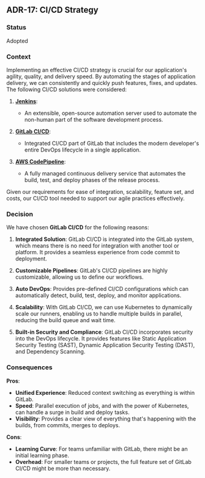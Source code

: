 ## ADR-17: CI/CD Strategy

### Status
Adopted

### Context
Implementing an effective CI/CD strategy is crucial for our application's agility, quality, and delivery speed. By automating the stages of application delivery, we can consistently and quickly push features, fixes, and updates. The following CI/CD solutions were considered:

1. **[Jenkins](https://www.jenkins.io/)**:
    - An extensible, open-source automation server used to automate the non-human part of the software development process.

2. **[GitLab CI/CD](https://docs.gitlab.com/ee/ci/)**:
    - Integrated CI/CD part of GitLab that includes the modern developer's entire DevOps lifecycle in a single application.

3. **[AWS CodePipeline](https://aws.amazon.com/codepipeline/)**:
    - A fully managed continuous delivery service that automates the build, test, and deploy phases of the release process.

Given our requirements for ease of integration, scalability, feature set, and costs, our CI/CD tool needed to support our agile practices effectively.

### Decision
We have chosen **GitLab CI/CD** for the following reasons:

1. **Integrated Solution**: GitLab CI/CD is integrated into the GitLab system, which means there is no need for integration with another tool or platform. It provides a seamless experience from code commit to deployment.

2. **Customizable Pipelines**: GitLab's CI/CD pipelines are highly customizable, allowing us to define our workflows.

3. **Auto DevOps**: Provides pre-defined CI/CD configurations which can automatically detect, build, test, deploy, and monitor applications.

4. **Scalability**: With GitLab CI/CD, we can use Kubernetes to dynamically scale our runners, enabling us to handle multiple builds in parallel, reducing the build queue and wait time.

5. **Built-in Security and Compliance**: GitLab CI/CD incorporates security into the DevOps lifecycle. It provides features like Static Application Security Testing (SAST), Dynamic Application Security Testing (DAST), and Dependency Scanning.

### Consequences
**Pros**:
- **Unified Experience**: Reduced context switching as everything is within GitLab.
- **Speed**: Parallel execution of jobs, and with the power of Kubernetes, can handle a surge in build and deploy tasks.
- **Visibility**: Provides a clear view of everything that's happening with the builds, from commits, merges to deploys.

**Cons**:
- **Learning Curve**: For teams unfamiliar with GitLab, there might be an initial learning phase.
- **Overhead**: For smaller teams or projects, the full feature set of GitLab CI/CD might be more than necessary.

